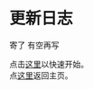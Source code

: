 # 更新日志  

<!--  
    |  版本号   | 推送时间  | 更新内容 |
    |  ----  | ----  | ---- |
    | 2.5b1及其之前  | 20.02~20.12 | 未知 |
    | 2.5b2  | 21.02.05 | 修复了一些bug；优化了消息处理架构 |
    | 3.0b1 | 21.02.11 | 优化了消息处理速度；新增Cytoid模块；优化了Arcaba模块 |
    | 3.0b2 | 21.02.13 | 为 网页截图 模块加入了鉴权机制防止渗透；新增Planet ACGN Journey剧情游戏模块 |
    | 3.1 | 21.02.19 | 解决了模块开关的一个小问题；实验性接入了火箭bot的osu模块 |
    | 3.2 | 21.03.06 | 新增Fujao-Time报时模块；修复了一些问题 |
    | 3.3 | 21.04.03 | 扬了fjt报时模块；部分模块上了多线程以解决卡顿问题；修了一些问题；加了一些bug(;改了反馈指令 |  
    | 4.0 Beta | 21.08.12 | 底层完全重构 |   
-->  

寄了 有空再写

点击[这里](./start.md)以快速开始。  
点[这里](./README.md)返回主页。  
